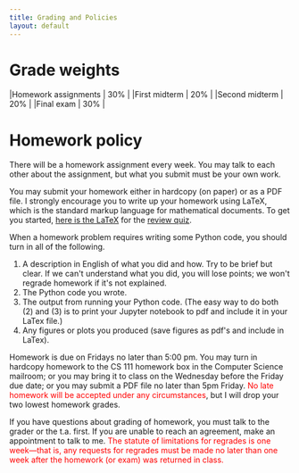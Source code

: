 ```yaml
---
title: Grading and Policies
layout: default
---
```


# Grade weights

|Homework assignments  | 30% |
|First midterm         | 20% |
|Second midterm        | 20% |
|Final exam            | 30% |

# Homework policy

There will be a homework assignment every week. You may talk to each
other about the assignment, but what you submit must be your own work. 

You may submit your homework either in hardcopy (on paper) or
as a PDF file.
I strongly encourage you to write up your homework using
LaTeX, which is the standard markup language for mathematical
documents. 
To get you started, [here is the LaTeX](http://www.cs.ucsb.edu/~gilbert/cs111/old/cs111Fall2010/quiz/quiz.tex) for the [review quiz](http://www.cs.ucsb.edu/~gilbert/cs111/old/cs111Fall2010/quiz/quiz.pdf).

When a homework problem requires writing some Python code, 
you should turn in all of the following. 

1. A description in English of what you did and how. Try to be brief
but clear. If we can't understand what you did, you will lose points;
we won't regrade homework if it's not explained.
2. The Python code you wrote.
3. The output from running your Python code.
(The easy way to do both (2) and (3) is to print your Jupyter notebook to pdf
and include it in your LaTex file.)
4. Any figures or plots you produced (save figures as pdf's and include in LaTex).

Homework is due on Fridays no later than 5:00 pm. 
You may turn in hardcopy homework to the CS 111 homework box 
in the Computer Science mailroom; or you may bring it to class 
on the Wednesday before the Friday due date; or you may submit
a PDF file no later than 5pm Friday.
<span style="color:red">No late homework will be accepted
under any circumstances</span>, but I will drop your two lowest
homework grades.

If you have questions about grading of homework, you must talk to the 
grader or the t.a. first. If you are unable to reach an agreement, 
make an appointment to talk to me. <span style="color:red">The statute of
limitations for regrades is one week<span>&mdash;that is, any requests
for regrades must be made no later than one week after the homework
(or exam) was returned in class.
